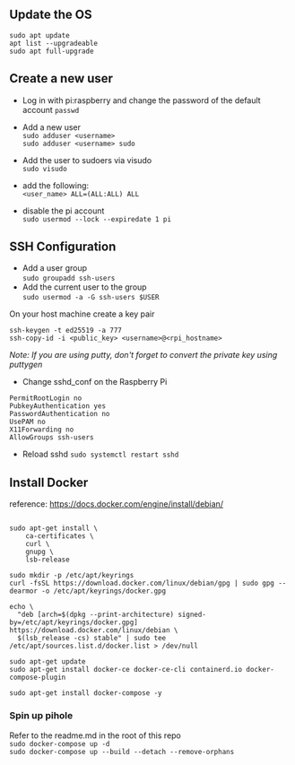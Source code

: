 ## Update the OS  

`sudo apt update`  
`apt list --upgradeable`  
`sudo apt full-upgrade`  

## Create a new user

- Log in with pi:raspberry and change the password of the default account
`passwd`  

- Add a new user  
`sudo adduser <username>`  
`sudo adduser <username> sudo `  

- Add the user to sudoers via visudo  
`sudo visudo`  
- add the following:  
`<user_name> ALL=(ALL:ALL) ALL`  

- disable the pi account  
`sudo usermod --lock --expiredate 1 pi`

## SSH Configuration

- Add a user group  
`sudo groupadd ssh-users`  
- Add the current user to the group  
`sudo usermod -a -G ssh-users $USER`  


On your host machine create a key pair  
```
ssh-keygen -t ed25519 -a 777
ssh-copy-id -i <public_key> <username>@<rpi_hostname>
```  
_Note: If you are using putty, don't forget to convert the private key using puttygen_  


- Change sshd_conf on the Raspberry Pi
```
PermitRootLogin no
PubkeyAuthentication yes
PasswordAuthentication no
UsePAM no
X11Forwarding no
AllowGroups ssh-users
```
- Reload sshd
`sudo systemctl restart sshd`

## Install Docker

reference: https://docs.docker.com/engine/install/debian/  

```sudo apt-get update

sudo apt-get install \
    ca-certificates \
    curl \
    gnupg \
    lsb-release
```    

```
sudo mkdir -p /etc/apt/keyrings
curl -fsSL https://download.docker.com/linux/debian/gpg | sudo gpg --dearmor -o /etc/apt/keyrings/docker.gpg
``` 

```
echo \
  "deb [arch=$(dpkg --print-architecture) signed-by=/etc/apt/keyrings/docker.gpg] https://download.docker.com/linux/debian \
  $(lsb_release -cs) stable" | sudo tee /etc/apt/sources.list.d/docker.list > /dev/null
```
  
```  
sudo apt-get update
sudo apt-get install docker-ce docker-ce-cli containerd.io docker-compose-plugin
```

```
sudo apt-get install docker-compose -y
```

### Spin up pihole  

Refer to the readme.md in the root of this repo  
`sudo docker-compose up -d`  
`sudo docker-compose up --build --detach --remove-orphans`  
